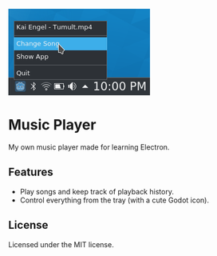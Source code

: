 ![preview](preview.png)
# Music Player
My own music player made for learning Electron. 

## Features 
- Play songs and keep track of playback history.
- Control everything from the tray (with a cute Godot icon).

## License
Licensed under the MIT license.
